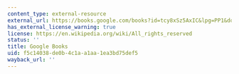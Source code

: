 ```yaml
---
content_type: external-resource
external_url: https://books.google.com/books?id=tcy8xSz5AxIC&lpg=PP1&dq=changes%20in%20the%20land&pg=PA3#v=onepage&q&f=false
has_external_license_warning: true
license: https://en.wikipedia.org/wiki/All_rights_reserved
status: ''
title: Google Books
uid: f5c14038-de0b-4c1a-a1aa-1ea3bd75def5
wayback_url: ''
---
```


